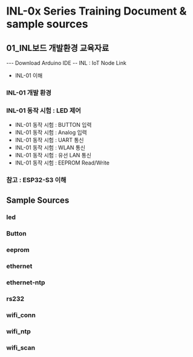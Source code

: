 # INL-0x Series Training Document & sample sources

## 01_INL보드 개발환경 교육자료
--- Download Arduino IDE
-- INL : IoT Node Link
- INL-01 이해
### INL-01 개발 환경
### INL-01 동작 시험 : LED 제어
- INL-01 동작 시험 : BUTTON 입력
- INL-01 동작 시험 : Analog 입력
- INL-01 동작 시험 : UART 통신
- INL-01 동작 시험 : WLAN 통신
- INL-01 동작 시험 : 유선 LAN 통신
- INL-01 동작 시험 : EEPROM Read/Write
### 참고 : ESP32-S3 이해

## Sample Sources
### led
### Button
### eeprom
### ethernet
### ethernet-ntp
### rs232
### wifi_conn
### wifi_ntp
### wifi_scan
